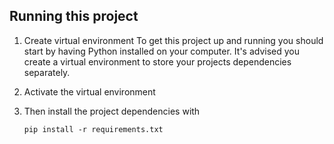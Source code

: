 ## Running this project

1.  Create virtual environment
    To get this project up and running you should start by having Python installed on your computer. It's advised you create a virtual environment to store your projects dependencies separately. 

2.  Activate the virtual environment

3.  Then install the project dependencies with
    ```
    pip install -r requirements.txt
    ```